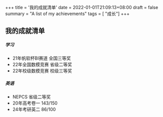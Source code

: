 +++
title = '我的成就清单'
date = 2022-01-01T21:09:13+08:00
draft = false
summary = "A list of my achievements"
tags = [ "成长"]
+++
## 我的成就清单
##### 学习
- 21年帆软杯BI赛道 全国三等奖
- 22年全国数模竞赛 省级二等奖
- 22年校级数模竞赛 校级三等奖
##### 英语
- NEPCS 省级二等奖
- 20年高考卷一 143/150
- 24年考研英二  86/100